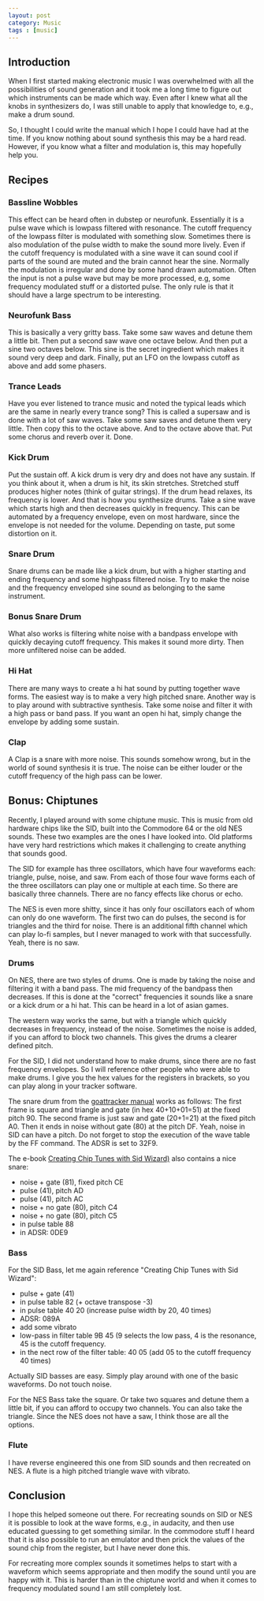 ```yaml
---
layout: post
category: Music
tags : [music]
---
```


## Introduction
When I first started making electronic music I was overwhelmed with
all the possibilities of sound generation and it took me a long time to
figure out which instruments can be made which way. Even after I knew
what all the knobs in synthesizers do, I was still unable to apply
that knowledge to, e.g., make a drum sound.

So, I thought I could write the manual which I hope I could have had at
the time. If you know nothing about sound synthesis this may be a hard
read. However, if you know what a filter and modulation is, this may
hopefully help you.

## Recipes

### Bassline Wobbles
This effect can be heard often in dubstep or neurofunk. Essentially it
is a pulse wave which is lowpass filtered with resonance.
The cutoff frequency of the lowpass filter is modulated with
something slow. Sometimes there is also modulation of the pulse width to
make the sound more lively.
Even if the cutoff frequency is modulated with a sine wave it can
sound cool if parts of the sound are muted and the brain cannot hear
the sine. Normally the modulation is irregular and done by some
hand drawn automation.
Often the input is not a pulse wave but may be more processed, e.g,
some frequency modulated stuff or a distorted pulse. The only rule is
that it should have a large spectrum to be interesting.

### Neurofunk Bass
This is basically a very gritty bass.
Take some saw waves and detune them a little bit. Then put a second
saw wave one octave below. And then put a sine two octaves below. This
sine is the secret ingredient which makes it sound very deep and dark.
Finally, put an LFO on the lowpass cutoff as above and add some
phasers.

### Trance Leads
Have you ever listened to trance music and noted the typical leads
which are the same in nearly every trance song? This is called a
supersaw and is done with a lot of saw waves.
Take some saw saves and detune them very little. Then copy this to the
octave above. And to the octave above that.
Put some chorus and reverb over it. Done.

### Kick Drum
Put the sustain off. A kick drum is very dry and does not have any
sustain. If you think about it, when a drum is hit, its skin
stretches. Stretched stuff produces higher notes (think of guitar
strings). If the drum head relaxes, its frequency is lower.
And that is how you synthesize drums. Take a sine wave which starts
high and then decreases quickly in frequency. This can be automated by a
frequency envelope, even on most hardware, since the envelope is not
needed for the volume.
Depending on taste, put some distortion on it.

### Snare Drum
Snare drums can be made like a kick drum, but with a higher starting
and ending frequency and some highpass filtered noise. Try to make the
noise and the frequency enveloped sine sound as belonging to the same
instrument.

### Bonus Snare Drum
What also works is filtering white noise with a bandpass envelope with
quickly decaying cutoff frequency. This makes it sound more dirty.
Then more unfiltered noise can be added.

### Hi Hat
There are many ways to create a hi hat sound by putting together wave
forms. The easiest way is to make a very high pitched snare.
Another way is to play around with subtractive synthesis. Take some
noise and filter it with a high pass or band pass. If you want an open
hi hat, simply change the envelope by adding some sustain.

### Clap
A Clap is a snare with more noise. This sounds somehow wrong, but in
the world of sound synthesis it is true. The noise can be either
louder or the cutoff frequency of the high pass can be lower.

## Bonus: Chiptunes
Recently, I played around with some chiptune music. This is music from
old hardware chips like the SID, built into the Commodore 64 or the
old NES sounds. These two examples are the ones I have looked
into. Old platforms have very hard restrictions which makes it
challenging to create anything that sounds good.

The SID for example has three oscillators, which have four waveforms
each: triangle, pulse, noise, and saw. From each of those four wave
forms each of the three oscillators can play one or multiple at each time. So
there are basically three channels. There are no fancy effects like
chorus or echo.

The NES is even more shitty, since it has only four oscillators each
of whom can only do one waveform. The
first two can do pulses, the second is for triangles and the third for
noise. There is an additional fifth channel which can play lo-fi
samples, but I never managed to work with that successfully.
Yeah, there is no saw.

### Drums
On NES, there are two styles of drums. One is made by taking the
noise and filtering it with a band pass. The mid frequency of the
bandpass then decreases. If this is done at the "correct" frequencies
it sounds like a snare or a kick drum or a hi hat. This can be heard
in a lot of asian games.

The western way works the same, but with a triangle which quickly
decreases in frequency, instead of the noise. Sometimes the noise is
added, if you can afford to block two channels. This gives the drums a
clearer defined pitch.

For the SID, I did not understand how to make drums, since there are
no fast frequency envelopes. So I will reference other people who were
able to make drums. I give you the hex values for the registers in
brackets, so you can play along in your tracker software.

The snare drum from the [goattracker manual](https://cadaver.github.io/tools.html) works as follows:
The first frame is square and triangle and gate (in hex 40+10+01=51)
at the fixed pitch 90.
The second frame is just saw and gate (20+1=21) at the fixed pitch A0.
Then it ends in noise without gate (80) at the pitch DF.
Yeah, noise in SID can have a pitch.
Do not forget to stop the execution of the wave table by the FF command.
The ADSR is set to 32F9.

The e-book [Creating Chip Tunes with Sid Wizard)](http://csdb.dk/release/?id=112754) also contains a nice snare:

  - noise + gate (81), fixed pitch CE
  - pulse (41), pitch AD
  - pulse (41), pitch AC
  - noise + no gate (80), pitch C4
  - noise + no gate (80), pitch C5
  - in pulse table 88
  - in ADSR: 0DE9

### Bass
For the SID Bass, let me again reference "Creating Chip Tunes with Sid Wizard":

  - pulse + gate (41)
  - in pulse table 82 (+ octave transpose -3)
  - in pulse table 40 20 (increase pulse width by 20, 40 times)
  - ADSR: 089A
  - add some vibrato
  - low-pass in filter table 9B 45 (9 selects the low pass, 4 is the resonance, 45 is the cutoff frequency.
  - in the nect row of the filter table: 40 05 (add 05 to the cutoff frequency 40 times)

Actually SID basses are easy. Simply play around with one of the
basic waveforms. Do not touch noise.

For the NES Bass take the square. Or take two squares and detune them
a little bit, if you can afford to occupy two channels. You can also
take the triangle.
Since the NES does not have a saw, I think those are all the options.

### Flute
I have reverse engineered this one from SID sounds and then recreated on
NES. A flute is a high pitched triangle wave with vibrato.


## Conclusion
I hope this helped someone out there. For recreating sounds on SID or
NES it is possible to look at the wave forms, e.g., in audacity, and
then use educated guessing to get something similar. In the commodore
stuff I heard that it is also possible to run an emulator and then
prick the values of the sound chip from the register, but I have never
done this.

For recreating more complex sounds it sometimes helps to start with a
waveform which seems appropriate and then modify the sound until you
are happy with it. This is harder than in the chiptune world and when
it comes to frequency modulated sound I am still completely lost.
